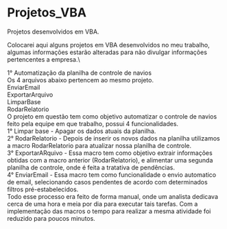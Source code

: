 # Projetos_VBA
Projetos desenvolvidos em VBA.

Colocarei aqui alguns projetos em VBA desenvolvidos no meu trabalho, algumas informações estarão alteradas para não divulgar informações pertencentes a empresa.\

1° Automatização da planilha de controle de navios\
Os 4 arquivos abaixo pertencem ao mesmo projeto.\
EnviarEmail\
ExportarArquivo\
LimparBase\
RodarRelatorio\
O projeto em questão tem como objetivo automatizar o controle de navios feito pela equipe em que trabalho, possui 4 funcionalidades.\
1° Limpar base - Apagar os dados atuais da planilha.\
2° RodarRelatorio - Depois de inserir os novos dados na planilha utilizamos a macro RodarRelatorio para atualizar nossa planilha de controle.\
3° ExportarARquivo - Essa macro tem como objetivo extrair informações obtidas com a macro anterior (RodarRelatorio), e alimentar uma segunda planilha
de controle, onde é feita a tratativa de pendências.\
4° EnviarEmail - Essa macro tem como funcionalidade o envio automatico de email, selecionando casos pendentes de acordo com determinados filtros pré-estabelecidos.\
Todo esse processo era feito de forma manual, onde um analista dedicava cerca de uma hora e meia por dia para executar tais tarefas. Com a implementação das macros
o tempo para realizar a mesma atividade foi reduzido para poucos minutos.
